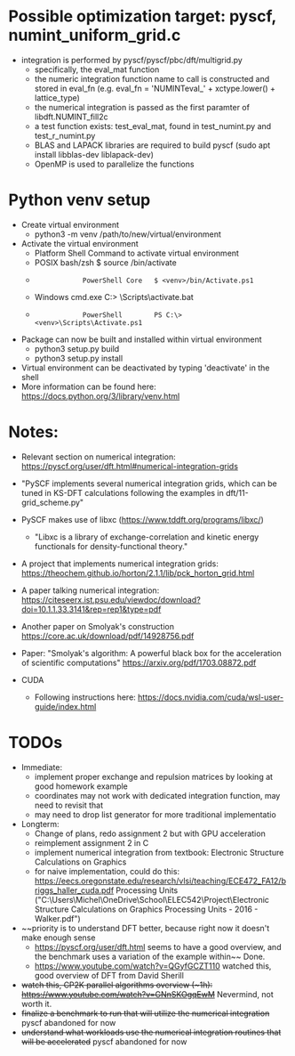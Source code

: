 # Possible optimization target: pyscf, numint_uniform_grid.c
  * integration is performed by pyscf/pyscf/pbc/dft/multigrid.py
    - specifically, the eval_mat function
    - the numeric integration function name to call is constructed and stored
      in eval_fn (e.g. eval_fn = 'NUMINTeval_' + xctype.lower() + lattice_type)
    - the numerical integration is passed as the first paramter of
      libdft.NUMINT_fill2c
    - a test function exists: test_eval_mat, found in test_numint.py and test_r_numint.py
    - BLAS and LAPACK libraries are required to build pyscf (sudo apt install libblas-dev liblapack-dev)
    - OpenMP is used to parallelize the functions

# Python venv setup
  * Create virtual environment
    - python3 -m venv /path/to/new/virtual/environment
  * Activate the virtual environment
    - Platform        Shell             Command to activate virtual environment
    - POSIX           bash/zsh          $ source <venv>/bin/activate
    -                 PowerShell Core   $ <venv>/bin/Activate.ps1
    - Windows         cmd.exe           C:\> <venv>\Scripts\activate.bat
    -                 PowerShell        PS C:\> <venv>\Scripts\Activate.ps1
  * Package can now be built and installed within virtual environment
    - python3 setup.py build
    - python3 setup.py install
  * Virtual environment can be deactivated by typing 'deactivate' in the shell
  * More information can be found here: https://docs.python.org/3/library/venv.html

# Notes:
  * Relevant section on numerical integration: https://pyscf.org/user/dft.html#numerical-integration-grids
  * "PySCF implements several numerical integration grids, which can be tuned in KS-DFT calculations following the examples in dft/11-grid_scheme.py"
  * PySCF makes use of libxc (https://www.tddft.org/programs/libxc/)
    - "Libxc is a library of exchange-correlation and kinetic energy functionals for density-functional theory."
  * A project that implements numerical integration grids: https://theochem.github.io/horton/2.1.1/lib/pck_horton_grid.html
  * A paper talking numerical integration: https://citeseerx.ist.psu.edu/viewdoc/download?doi=10.1.1.33.3141&rep=rep1&type=pdf
  * Another paper on Smolyak's construction https://core.ac.uk/download/pdf/14928756.pdf
  * Paper: "Smolyak's algorithm: A powerful black box for the acceleration of scientific computations" https://arxiv.org/pdf/1703.08872.pdf

  * CUDA
    - Following instructions here: https://docs.nvidia.com/cuda/wsl-user-guide/index.html

# TODOs
  * Immediate:
    - implement proper exchange and repulsion matrices by looking at good homework example
    - coordinates may not work with dedicated integration function, may need to revisit that
    - may need to drop list generator for more traditional implementatio
  * Longterm:
    - Change of plans, redo assignment 2 but with GPU acceleration
    - reimplement assignment 2 in C
    - implement numerical integration from textbook: Electronic Structure Calculations on Graphics
    - for naive implementation, could do this: https://eecs.oregonstate.edu/research/vlsi/teaching/ECE472_FA12/briggs_haller_cuda.pdf
Processing Units ("C:\Users\Michel\OneDrive\School\ELEC542\Project\Electronic Structure Calculations on Graphics Processing Units - 2016 - Walker.pdf")
  * ~~priority is to understand DFT better, because right now it doesn't make enough sense
    - https://pyscf.org/user/dft.html seems to have a good overview, and the benchmark uses a variation of the example within~~ Done.
    - https://www.youtube.com/watch?v=QGyfGCZT110 watched this, good overview of DFT from David Sherill
  * ~~watch this, CP2K parallel algorithms overview (~1h): https://www.youtube.com/watch?v=GNnSKOgqEwM~~ Nevermind, not worth it.
  * ~~finalize a benchmark to run that will utilize the numerical integration~~ pyscf abandoned for now
  * ~~understand what workloads use the numerical integration routines that will be accelerated~~ pyscf abandoned for now